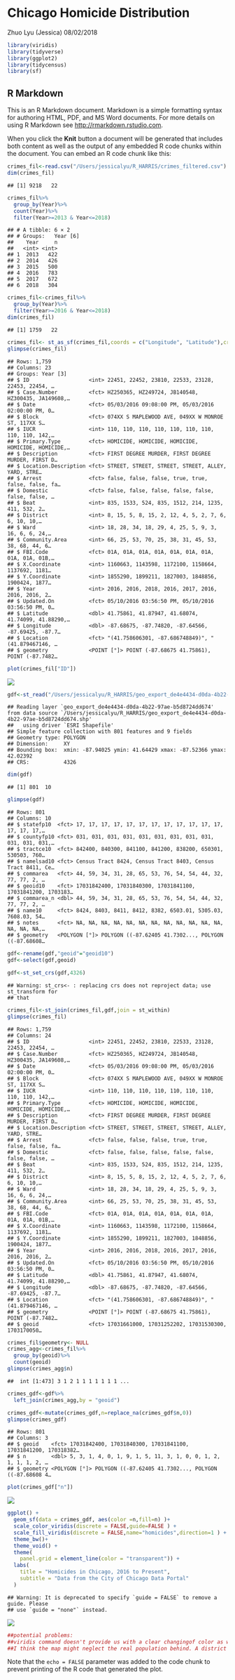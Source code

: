 Chicago Homicide Distribution
================
Zhuo Lyu (Jessica)
08/02/2018

``` r
library(viridis)
library(tidyverse)
library(ggplot2)
library(tidycensus)
library(sf)
```

## R Markdown

This is an R Markdown document. Markdown is a simple formatting syntax
for authoring HTML, PDF, and MS Word documents. For more details on
using R Markdown see <http://rmarkdown.rstudio.com>.

When you click the **Knit** button a document will be generated that
includes both content as well as the output of any embedded R code
chunks within the document. You can embed an R code chunk like this:

``` r
crimes_fil<-read.csv("/Users/jessicalyu/R_HARRIS/crimes_filtered.csv")
dim(crimes_fil)
```

    ## [1] 9218   22

``` r
crimes_fil%>%
  group_by(Year)%>%
  count(Year)%>%
  filter(Year>=2013 & Year<=2018)
```

    ## # A tibble: 6 × 2
    ## # Groups:   Year [6]
    ##    Year     n
    ##   <int> <int>
    ## 1  2013   422
    ## 2  2014   426
    ## 3  2015   500
    ## 4  2016   783
    ## 5  2017   672
    ## 6  2018   304

``` r
crimes_fil<-crimes_fil%>%
  group_by(Year)%>%
  filter(Year>=2016 & Year<=2018)
dim(crimes_fil)
```

    ## [1] 1759   22

``` r
crimes_fil<- st_as_sf(crimes_fil,coords = c("Longitude", "Latitude"),crs = 4326,remove=FALSE)
glimpse(crimes_fil)
```

    ## Rows: 1,759
    ## Columns: 23
    ## Groups: Year [3]
    ## $ ID                   <int> 22451, 22452, 23810, 22533, 23128, 22453, 22454, …
    ## $ Case.Number          <fct> HZ250365, HZ249724, JB140548, HZ300435, JA149608,…
    ## $ Date                 <fct> 05/03/2016 09:08:00 PM, 05/03/2016 02:00:00 PM, 0…
    ## $ Block                <fct> 074XX S MAPLEWOOD AVE, 049XX W MONROE ST, 117XX S…
    ## $ IUCR                 <int> 110, 110, 110, 110, 110, 110, 110, 110, 110, 142,…
    ## $ Primary.Type         <fct> HOMICIDE, HOMICIDE, HOMICIDE, HOMICIDE, HOMICIDE,…
    ## $ Description          <fct> FIRST DEGREE MURDER, FIRST DEGREE MURDER, FIRST D…
    ## $ Location.Description <fct> STREET, STREET, STREET, STREET, ALLEY, YARD, STRE…
    ## $ Arrest               <fct> false, false, false, true, true, false, false, fa…
    ## $ Domestic             <fct> false, false, false, false, false, false, false, …
    ## $ Beat                 <int> 835, 1533, 524, 835, 1512, 214, 1235, 411, 532, 2…
    ## $ District             <int> 8, 15, 5, 8, 15, 2, 12, 4, 5, 2, 7, 6, 6, 10, 10,…
    ## $ Ward                 <int> 18, 28, 34, 18, 29, 4, 25, 5, 9, 3, 16, 6, 6, 24,…
    ## $ Community.Area       <int> 66, 25, 53, 70, 25, 38, 31, 45, 53, 38, 68, 44, 6…
    ## $ FBI.Code             <fct> 01A, 01A, 01A, 01A, 01A, 01A, 01A, 01A, 01A, 01B,…
    ## $ X.Coordinate         <int> 1160663, 1143598, 1172100, 1158664, 1137692, 1181…
    ## $ Y.Coordinate         <int> 1855290, 1899211, 1827003, 1848856, 1900424, 1877…
    ## $ Year                 <int> 2016, 2016, 2018, 2016, 2017, 2016, 2016, 2016, 2…
    ## $ Updated.On           <fct> 05/10/2016 03:56:50 PM, 05/10/2016 03:56:50 PM, 0…
    ## $ Latitude             <dbl> 41.75861, 41.87947, 41.68074, 41.74099, 41.88290,…
    ## $ Longitude            <dbl> -87.68675, -87.74820, -87.64566, -87.69425, -87.7…
    ## $ Location             <fct> "(41.758606301, -87.686748849)", "(41.879467146, …
    ## $ geometry             <POINT [°]> POINT (-87.68675 41.75861), POINT (-87.7482…

``` r
plot(crimes_fil["ID"])
```

![](chicago-homicide_files/figure-gfm/convert-1.png)<!-- -->

``` r
gdf<-st_read("/Users/jessicalyu/R_HARRIS/geo_export_de4e4434-d0da-4b22-97ae-b5d8724dd674.shp")
```

    ## Reading layer `geo_export_de4e4434-d0da-4b22-97ae-b5d8724dd674' from data source `/Users/jessicalyu/R_HARRIS/geo_export_de4e4434-d0da-4b22-97ae-b5d8724dd674.shp' 
    ##   using driver `ESRI Shapefile'
    ## Simple feature collection with 801 features and 9 fields
    ## Geometry type: POLYGON
    ## Dimension:     XY
    ## Bounding box:  xmin: -87.94025 ymin: 41.64429 xmax: -87.52366 ymax: 42.02392
    ## CRS:           4326

``` r
dim(gdf)
```

    ## [1] 801  10

``` r
glimpse(gdf)
```

    ## Rows: 801
    ## Columns: 10
    ## $ statefp10  <fct> 17, 17, 17, 17, 17, 17, 17, 17, 17, 17, 17, 17, 17, 17, 17,…
    ## $ countyfp10 <fct> 031, 031, 031, 031, 031, 031, 031, 031, 031, 031, 031, 031,…
    ## $ tractce10  <fct> 842400, 840300, 841100, 841200, 838200, 650301, 530503, 760…
    ## $ namelsad10 <fct> Census Tract 8424, Census Tract 8403, Census Tract 8411, Ce…
    ## $ commarea   <fct> 44, 59, 34, 31, 28, 65, 53, 76, 54, 54, 44, 32, 77, 77, 2, …
    ## $ geoid10    <fct> 17031842400, 17031840300, 17031841100, 17031841200, 1703183…
    ## $ commarea_n <dbl> 44, 59, 34, 31, 28, 65, 53, 76, 54, 54, 44, 32, 77, 77, 2, …
    ## $ name10     <fct> 8424, 8403, 8411, 8412, 8382, 6503.01, 5305.03, 7608.03, 54…
    ## $ notes      <fct> NA, NA, NA, NA, NA, NA, NA, NA, NA, NA, NA, NA, NA, NA, NA,…
    ## $ geometry   <POLYGON [°]> POLYGON ((-87.62405 41.7302..., POLYGON ((-87.68608…

``` r
gdf<-rename(gdf,"geoid"="geoid10")
gdf<-select(gdf,geoid)
```

``` r
gdf<-st_set_crs(gdf,4326)
```

    ## Warning: st_crs<- : replacing crs does not reproject data; use st_transform for
    ## that

``` r
crimes_fil<-st_join(crimes_fil,gdf,join = st_within)
glimpse(crimes_fil)
```

    ## Rows: 1,759
    ## Columns: 24
    ## $ ID                   <int> 22451, 22452, 23810, 22533, 23128, 22453, 22454, …
    ## $ Case.Number          <fct> HZ250365, HZ249724, JB140548, HZ300435, JA149608,…
    ## $ Date                 <fct> 05/03/2016 09:08:00 PM, 05/03/2016 02:00:00 PM, 0…
    ## $ Block                <fct> 074XX S MAPLEWOOD AVE, 049XX W MONROE ST, 117XX S…
    ## $ IUCR                 <int> 110, 110, 110, 110, 110, 110, 110, 110, 110, 142,…
    ## $ Primary.Type         <fct> HOMICIDE, HOMICIDE, HOMICIDE, HOMICIDE, HOMICIDE,…
    ## $ Description          <fct> FIRST DEGREE MURDER, FIRST DEGREE MURDER, FIRST D…
    ## $ Location.Description <fct> STREET, STREET, STREET, STREET, ALLEY, YARD, STRE…
    ## $ Arrest               <fct> false, false, false, true, true, false, false, fa…
    ## $ Domestic             <fct> false, false, false, false, false, false, false, …
    ## $ Beat                 <int> 835, 1533, 524, 835, 1512, 214, 1235, 411, 532, 2…
    ## $ District             <int> 8, 15, 5, 8, 15, 2, 12, 4, 5, 2, 7, 6, 6, 10, 10,…
    ## $ Ward                 <int> 18, 28, 34, 18, 29, 4, 25, 5, 9, 3, 16, 6, 6, 24,…
    ## $ Community.Area       <int> 66, 25, 53, 70, 25, 38, 31, 45, 53, 38, 68, 44, 6…
    ## $ FBI.Code             <fct> 01A, 01A, 01A, 01A, 01A, 01A, 01A, 01A, 01A, 01B,…
    ## $ X.Coordinate         <int> 1160663, 1143598, 1172100, 1158664, 1137692, 1181…
    ## $ Y.Coordinate         <int> 1855290, 1899211, 1827003, 1848856, 1900424, 1877…
    ## $ Year                 <int> 2016, 2016, 2018, 2016, 2017, 2016, 2016, 2016, 2…
    ## $ Updated.On           <fct> 05/10/2016 03:56:50 PM, 05/10/2016 03:56:50 PM, 0…
    ## $ Latitude             <dbl> 41.75861, 41.87947, 41.68074, 41.74099, 41.88290,…
    ## $ Longitude            <dbl> -87.68675, -87.74820, -87.64566, -87.69425, -87.7…
    ## $ Location             <fct> "(41.758606301, -87.686748849)", "(41.879467146, …
    ## $ geometry             <POINT [°]> POINT (-87.68675 41.75861), POINT (-87.7482…
    ## $ geoid                <fct> 17031661000, 17031252202, 17031530300, 1703170050…

``` r
crimes_fil$geometry<- NULL
crimes_agg<-crimes_fil%>%
  group_by(geoid)%>%
  count(geoid)
glimpse(crimes_agg$n)
```

    ##  int [1:473] 3 1 2 1 1 1 1 1 1 1 ...

``` r
crimes_gdf<-gdf%>%
  left_join(crimes_agg,by = "geoid")

crimes_gdf<-mutate(crimes_gdf,n=replace_na(crimes_gdf$n,0))
glimpse(crimes_gdf)
```

    ## Rows: 801
    ## Columns: 3
    ## $ geoid    <fct> 17031842400, 17031840300, 17031841100, 17031841200, 170318382…
    ## $ n        <dbl> 5, 3, 1, 4, 0, 1, 9, 1, 5, 11, 3, 1, 0, 0, 1, 2, 1, 1, 1, 2, …
    ## $ geometry <POLYGON [°]> POLYGON ((-87.62405 41.7302..., POLYGON ((-87.68608 4…

``` r
plot(crimes_gdf["n"])
```

![](chicago-homicide_files/figure-gfm/aggregate-1.png)<!-- -->

``` r
ggplot() +
  geom_sf(data = crimes_gdf, aes(color =n,fill=n) )+
  scale_color_viridis(discrete = FALSE,guide=FALSE ) +
  scale_fill_viridis(discrete = FALSE,name="homicides",direction=1 ) +
  theme_bw()+
  theme_void() +
  theme(
    panel.grid = element_line(color = "transparent")) +
  labs(
    title = "Homicides in Chicago, 2016 to Present",
    subtitle = "Data from the City of Chicago Data Portal"
  )
```

    ## Warning: It is deprecated to specify `guide = FALSE` to remove a guide. Please
    ## use `guide = "none"` instead.

![](chicago-homicide_files/figure-gfm/ggplot2-1.png)<!-- -->

``` r
##potential problems:
##viridis command doesn't provide us with a clear changingof color as well as a clear distinct of homicides between different districts.
##I think the map might neglect the real population behind. A district with higher number of homicides could just has more population, then it has a lower homicide rate. Therefore, only consider the number of homicides is inappropriate for sovling problems.
```

Note that the `echo = FALSE` parameter was added to the code chunk to
prevent printing of the R code that generated the plot.
